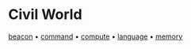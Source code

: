 # Civil World

[beacon](https://github.com/tagmein/civil-beacon) &bull;
[command](https://github.com/tagmein/civil-command) &bull;
[compute](https://github.com/tagmein/civil-compute) &bull;
[language](https://github.com/tagmein/civil-language) &bull;
[memory](https://github.com/tagmein/civil-memory)
